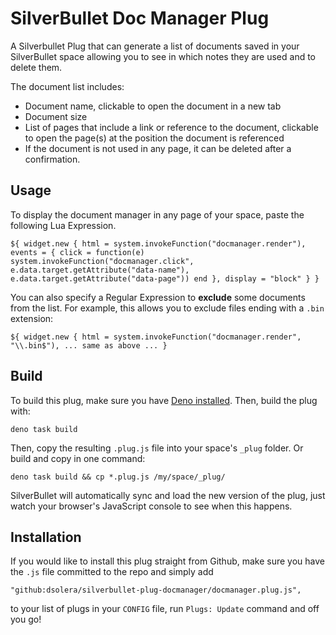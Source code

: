 
# SilverBullet Doc Manager Plug

A Silverbullet Plug that can generate a list of documents saved in your SilverBullet space allowing you to see in which notes they are used and to delete them.

The document list includes:

* Document name, clickable to open the document in a new tab
* Document size
* List of pages that include a link or reference to the document, clickable to open the page(s) at the position the document is referenced
* If the document is not used in any page, it can be deleted after a confirmation.

## Usage

To display the document manager in any page of your space, paste the following Lua Expression.
```
${ widget.new { html = system.invokeFunction("docmanager.render"), events = { click = function(e) system.invokeFunction("docmanager.click", e.data.target.getAttribute("data-name"), e.data.target.getAttribute("data-page")) end }, display = "block" } }
```

You can also specify a Regular Expression to **exclude** some documents from the list. For example, this allows you to exclude files ending with a `.bin` extension:
```
${ widget.new { html = system.invokeFunction("docmanager.render", "\\.bin$"), ... same as above ... }
```

## Build
To build this plug, make sure you have [Deno installed](https://docs.deno.com/runtime/). Then, build the plug with:

```shell
deno task build
```

Then, copy the resulting `.plug.js` file into your space's `_plug` folder. Or build and copy in one command:

```shell
deno task build && cp *.plug.js /my/space/_plug/
```

SilverBullet will automatically sync and load the new version of the plug, just watch your browser's JavaScript console to see when this happens.

## Installation
If you would like to install this plug straight from Github, make sure you have the `.js` file committed to the repo and simply add

```
"github:dsolera/silverbullet-plug-docmanager/docmanager.plug.js",
```

to your list of plugs in your `CONFIG` file, run `Plugs: Update` command and off you go!
